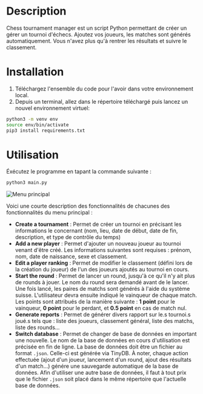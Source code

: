 # Description

Chess tournament manager est un script Python permettant de créer un gérer un tournoi d'échecs. Ajoutez vos joueurs, les matches sont générés automatiquement. Vous n'avez plus qu'à rentrer les résultats et suivre le classement.

# Installation

1. Téléchargez l'ensemble du code pour l'avoir dans votre environnement local.
2. Depuis un terminal, allez dans le répertoire téléchargé puis lancez un nouvel environnement virtuel:

```bash
python3 -m venv env
source env/bin/activate
pip3 install requirements.txt
```

# Utilisation

Éxécutez le programme en tapant la commande suivante :

```bash
python3 main.py
```

![Menu principal](https://i.ibb.co/r7w0B3H/chess1.png)

Voici une courte description des fonctionnalités de chacunes des fonctionnalités du menu principal :

- **Create a tournament** : Permet de créer un tournoi en précisant les informations le concernant (nom, lieu, date de début, date de fin, description, et type de contrôle du temps)
- **Add a new player** : Permet d'ajouter un nouveau joueur au tournoi venant d'être créé. Les informations suivantes sont requises : prénom, nom, date de naissance, sexe et classement.
- **Edit a player ranking** : Permet de modifier le classement (défini lors de la création du joueur) de l'un des joueurs ajoutés au tournoi en cours.
- **Start the round** : Permet de lancer un round, jusqu'à ce qu'il n'y ait plus de rounds à jouer. Le nom du round sera demandé avant de le lancer. Une fois lancé, les paires de matchs sont générés à l'aide du système suisse.
  L'utilisateur devra ensuite indiqué le vainqueur de chaque match. Les points sont attribués de la manière suivante : **1 point** pour le vainqueur, **0 point** pour le perdant, et **0.5 point** en cas de match nul.
- **Generate reports** : Permet de générer divers rapport sur le.s tournoi.s joué.s tels que : liste des joueurs, classement général, liste des matchs, liste des rounds...
- **Switch database** : Permet de changer de base de données en important une nouvelle. Le nom de la base de données en cours d'utilisation est précisée en fin de ligne.
  La base de données doit être un fichier au format `.json`. Celle-ci est générée via TinyDB.
  À noter, chaque action effectuée (ajout d'un joueur, lancement d'un round, ajout des résultats d'un match...) génére une sauvegarde automatique de la base de données.
  Afin d'utiliser une autre base de données, il faut à tout prix que le fichier `.json` soit placé dans le même répertoire que l'actuelle base de données.
